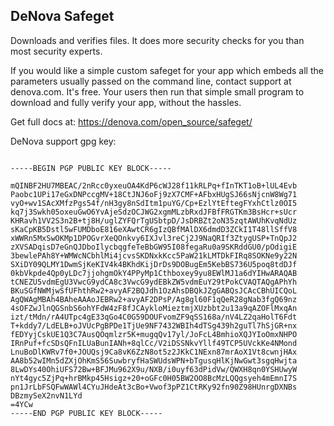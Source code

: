 
DeNova Safeget
--------------

Downloads and verifies files. It does more security checks for you
than most security experts.


If you would like a simple custom safeget for your app which embeds
all the parameters usually passed on the command line, contact
support at denova.com. It's free. Your users then run that simple small
program to download and fully verify your app, without the hassles.

Get full docs at: https://denova.com/open_source/safeget/

DeNova support gpg key:

```

-----BEGIN PGP PUBLIC KEY BLOCK-----

mQINBF2HU7MBEAC/2nRcc0yxeuOA4KdP6cWJ28f11kRLPq+fInTKT1oB+lUL4Evb
Paobc1UPi17eGxDNPccgMV+18CtJNJ6oFj9zX7CMF+AFbxHUgSJ66sNjcnW8Wg71
vyO+wv1SAcXMfzPgs54f/nH3gy8nSdItm1puYG/Cp+EzlYtEftegFYxhCtlz0OI5
kq7j3Swkh05oxeuGwO6YvAjeSdzOCJWG2xgmMLzbRxdJFBfFRGTKm3BsHcr+sUcr
KHRavh1VV2S3n2B+tj8H/uglZYFQrTgUSbtpD/JsDRBZt2oN35zqtAWUhKvqNdUz
sKaCpKB5Dstl5wFUMDboE816eXAwtCR6gIzQBfMAlDX6dmdD3ZCkI1T48llSffV8
xWWRn5MxSwOKMp1DPOGvrXeQOnkvy6IXJvl3reCj2J9NaQRIf3ZtygUSP+TnQpJ2
zXVSADqisD7eGnQJDboIlycbqgfeTeBbGW95I08fegaRu0a9SKRddGU0/pOdigiE
3bewlePAh8Y+WMWcNCbhlMi4jcvsSKDNxkKcc5PaW21kLMTDkFIRq8SOKNe9y22N
SXiDY09QLMY1DwmSjKeKIV4k4BKhdKijDrDs9DOBugEm5KebBS736U5poq8tdDJf
0kbVkpde4Qp0yLDc7jjohgmOkY4PPyMp1Cthboxey9yu8EWlMJ1a6dYIHwARAQAB
tCNEZU5vdmEgU3VwcG9ydCA8c3VwcG9ydEBkZW5vdmEuY29tPokCVAQTAQgAPhYh
BKuSGfNWMjwSfUFhthRw2+avyAF2BQJdh1OzAhsDBQkJZgGABQsJCAcCBhUICQoL
AgQWAgMBAh4BAheAAAoJEBRw2+avyAF2DPsP/Ag8gl60F1qQeR28gNab3fgQ69nz
4sOFZwJlnQGSnbS6ohYFdW4zF8fJCAykloMieztmjXUzbbt2u13a9qAZOFlMxqAn
izt/tMdn/rA4UTpc4gE33qGo4C0G59DOUFvomZF9qSS168a/nV4LZ2qaHolT6Fdt
T+kddy7/LdELB+oJVUcPgBPDe1TjUe9NF7432WBIh4dTSg439h2guTl7hSjGR+nx
fEDYyjCskUE1Q3C7AusQOqmlzr5K+mugqQv17yl/JoFcL4BmhioXQJYIoOmxNHPO
IRnPuf+fcSDsQFnILUaBunIANh+8qlCc/V2iDSSNkvYllf49TCP5UVckKe4NMond
LnuBoDlKWRv7f0+JOUQsj9Ca8vK6ZzN8ot5z2JKkC1NExn87mrAoX1Vt8cwnjHAx
AA8b52wIMn5dZXjOhKmS56SuwbryfHaSWUdsWPN+bTgusqHlKjNwGwt3sgqHwjta
8LwDYs40OhiUFS72Bw+BFJMu962X9u/NXB/i0uyf63dPidVw/QWXH8qn0YSHUwyW
nYt4gyc5ZjPq+hrBMkp45Hsigz+20+oGFc0H05BW2OO8BcMzLQQgsyeh4mEmnI7S
pn1JrLbFSQFwWAWl4CYuJHdeAt3cBo+Vwof3pPZ1CtRKy92fn90Z98HUnrgDXNBs
DBzmySeX2nvN1LYd
=4YCw
-----END PGP PUBLIC KEY BLOCK-----

```
